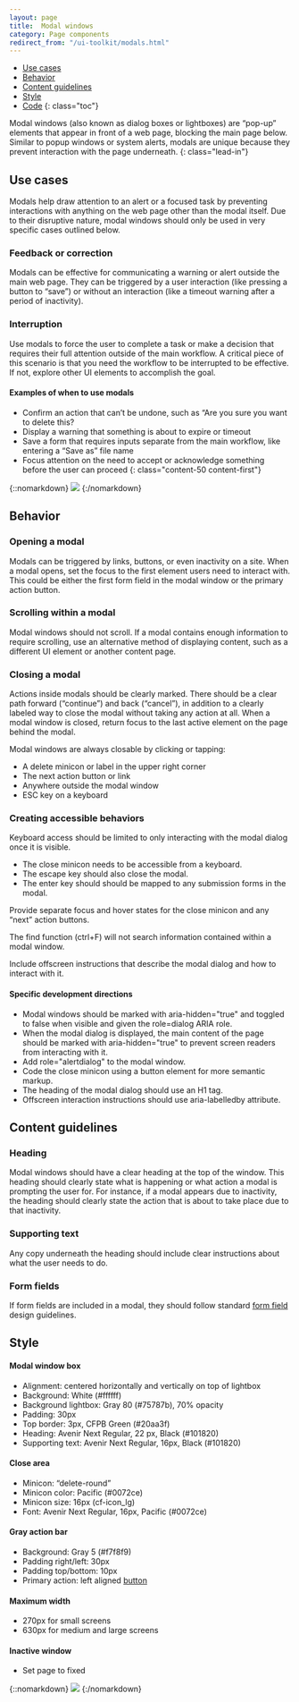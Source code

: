 ```yaml
---
layout: page
title:  Modal windows
category: Page components
redirect_from: "/ui-toolkit/modals.html"
---
```


- [Use cases](#use-cases)
- [Behavior](#behavior)
- [Content guidelines](#content-guidelines)
- [Style](#style)
- [Code](#code)
{: class="toc"}

Modal windows (also known as dialog boxes or lightboxes) are “pop-up” elements that appear in front of a web page, blocking the main page below. Similar to popup windows or system alerts, modals are unique because they prevent interaction with the page underneath. {: class="lead-in"}

## Use cases

Modals help draw attention to an alert or a focused task by preventing interactions with anything on the web page other than the modal itself. Due to their disruptive nature, modal windows should only be used in very specific cases outlined below.

### Feedback or correction

Modals can be effective for communicating a warning or alert outside the main web page. They can be triggered by a user interaction (like pressing a button to “save”) or without an interaction (like a timeout warning after a period of inactivity).

### Interruption
Use modals to force the user to complete a task or make a decision that requires their full attention outside of the main workflow. A critical piece of this scenario is that you need the workflow to be interrupted to be effective. If not, explore other UI elements to accomplish the goal.

#### Examples of when to use modals
* Confirm an action that can’t be undone, such as “Are you sure you want to delete this?
* Display a warning that something is about to expire or timeout
* Save a form that requires inputs separate from the main workflow, like entering a “Save as” file name
* Focus attention on the need to accept or acknowledge something before the user can proceed
{: class="content-50 content-first"}

<div class="content-50 content-last">
{::nomarkdown}
<img src="/design-manual/static/img/modals/formexpiring.png" />
{:/nomarkdown}
</div>

## Behavior

### Opening a modal
Modals can be triggered by links, buttons, or even inactivity on a site. When a modal opens, set the focus to the first element users need to interact with. This could be either the first form field in the modal window or the primary action button.

### Scrolling within a modal
Modal windows should not scroll. If a modal contains enough information to require scrolling, use an alternative method of displaying content, such as a different UI element or another content page.

### Closing a modal
Actions inside modals should be clearly marked. There should be a clear path forward (“continue”) and back (“cancel”), in addition to a clearly labeled way to close the modal without taking any action at all. When a modal window is closed, return focus to the last active element on the page behind the modal.

Modal windows are always closable by clicking or tapping:

 * A delete minicon or label in the upper right corner
 * The next action button or link
 * Anywhere outside the modal window
 * ESC key on a keyboard

### Creating accessible behaviors
Keyboard access should be limited to only interacting with the modal dialog once it is visible.

* The close minicon needs to be accessible from a keyboard.
* The escape key should also close the modal.
* The enter key should should be mapped to any submission forms in the modal.

Provide separate focus and hover states for the close minicon and any “next” action buttons.

The find function (ctrl+F) will not search information contained within a modal window.

Include offscreen instructions that describe the modal dialog and how to interact with it.

#### Specific development directions
* Modal windows should be marked with aria-hidden="true" and toggled to false when visible and given the role=dialog ARIA role.
* When the modal dialog is displayed, the main content of the page should be marked with aria-hidden="true" to prevent screen readers from interacting with it.
* Add role="alertdialog" to the modal window.
* Code the close minicon using a button element for more semantic markup.
* The heading of the modal dialog should use an H1 tag.
* Offscreen interaction instructions should use aria-labelledby attribute.

## Content guidelines

### Heading
Modal windows should have a clear heading at the top of the window. This heading should clearly state what is happening or what action a modal is prompting the user for. For instance, if a modal appears due to inactivity, the heading should clearly state the action that is about to take place due to that inactivity.

### Supporting text
Any copy underneath the heading should include clear instructions about what the user needs to do.

### Form fields
If form fields are included in a modal, they should follow standard [form field](/design-manual/page-components/form-fields.html) design guidelines.

## Style

<div class="content-50 content-first" markdown="1">

#### Modal window box
* Alignment: centered horizontally and vertically on top of lightbox
* Background: White (#ffffff)
* Background lightbox: Gray 80 (#75787b), 70% opacity
* Padding: 30px
* Top border: 3px, CFPB Green (#20aa3f)
* Heading: Avenir Next Regular, 22 px, Black (#101820)
* Supporting text: Avenir Next Regular, 16px, Black (#101820)


#### Close area
* Minicon: “delete-round”
* Minicon color: Pacific (#0072ce)
* Minicon size: 16px (cf-icon_lg)
* Font: Avenir Next Regular, 16px, Pacific (#0072ce)

#### Gray action bar
* Background: Gray 5 (#f7f8f9)
* Padding right/left: 30px
* Padding top/bottom: 10px
* Primary action: left aligned [button](/design-manual/page-components/buttons#variations)

#### Maximum width
* 270px for small screens
* 630px for medium and large screens

#### Inactive window
* Set page to fixed

</div>

<div class="content-50 content-last">
{::nomarkdown}
<img src="/design-manual/static/img/modals/savesearch.png" />
{:/nomarkdown}
</div>
